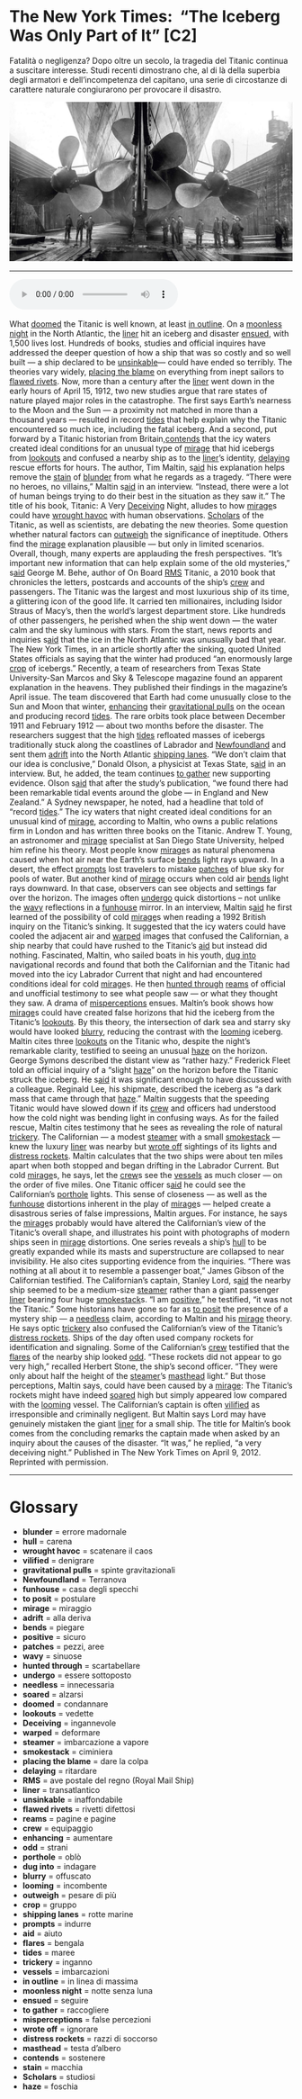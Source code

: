 # The New York Times:  “The Iceberg Was Only Part of It”   [C2]

Fatalità o negligenza? Dopo oltre un secolo, la tragedia del Titanic continua a suscitare interesse. Studi recenti dimostrano che, al di là della superbia degli armatori e dell’incompetenza del capitano, una serie di circostanze di carattere naturale congiurarono per provocare il disastro.

![](The%20New%20York%20Times%20%E2%80%A8%E2%80%9CThe%20Iceberg%20Was%20Only%20Part%20of%20It%E2%80%9D.jpg)

--------------

<div>
<audio controls autoplay>
    <source src="https:/raw.githubusercontent.com/dartie/knowledge-base/main/English/SpeakUp/2023-08/The%20New%20York%20Times%20%E2%80%A8%E2%80%9CThe%20Iceberg%20Was%20Only%20Part%20of%20It%E2%80%9D.mp3" type="audio/mpeg">
</audio>
</div>


What [doomed](## "condannare") the Titanic is well known, at least [in outline](## "in linea di massima"). On a [moonless night](## "notte senza luna") in the North Atlantic, the [liner](## "transatlantico") hit an iceberg and disaster [ensued](## "seguire"), with 1,500 lives lost.
Hundreds of books, studies and official inquires have addressed the deeper question of how a ship that was so costly and so well built — a ship declared to be [unsinkable](## "inaffondabile")— could have ended so terribly. The theories vary widely, [placing the blame](## "dare la colpa") on everything from inept sailors to [flawed rivets](## "rivetti difettosi").
Now, more than a century after the [liner](## "transatlantico") went down in the early hours of April 15, 1912, two new studies argue that rare states of nature played major roles in the catastrophe.
The first says Earth’s nearness to the Moon and the Sun — a proximity not matched in more than a thousand years — resulted in record [tides](## "maree") that help explain why the Titanic encountered so much ice, including the fatal iceberg.
And a second, put forward by a Titanic historian from Britain,[contends](## "sostenere") that the icy waters created ideal conditions for an unusual type of [mirage](## "miraggio") that hid icebergs from [lookouts](## "vedette") and confused a nearby ship as to the [liner](## "transatlantico")’s identity, [delaying](## "ritardare") rescue efforts for hours.
The author, Tim Maltin, s[aid](## "aiuto") his explanation helps remove the [stain](## "macchia") of [blunder](## "errore madornale") from what he regards as a tragedy.
“There were no heroes, no villains,” Maltin s[aid](## "aiuto") in an interview. “Instead, there were a lot of human beings trying to do their best in the situation as they saw it.” The title of his book, Titanic: A Very [Deceiving](## "ingannevole") Night, alludes to how [mirage](## "miraggio")s could have [wrought havoc](## "scatenare il caos") with human observations.
[Scholars](## "studiosi") of the Titanic, as well as scientists, are debating the new theories. Some question whether natural factors can [outweigh](## "pesare di più") the significance of ineptitude. Others find the [mirage](## "miraggio") explanation plausible — but only in limited scenarios. Overall, though, many experts are applauding the fresh perspectives.
“It’s important new information that can help explain some of the old mysteries,” s[aid](## "aiuto") George M. Behe, author of On Board [RMS](## "ave postale del regno (Royal Mail Ship)") Titanic, a 2010 book that chronicles the letters, postcards and accounts of the ship’s [crew](## "equipaggio") and passengers.
The Titanic was the largest and most luxurious ship of its time, a glittering icon of the good life. It carried ten millionaires, including Isidor Straus of Macy’s, then the world’s largest department store. Like hundreds of other passengers, he perished when the ship went down — the water calm and the sky luminous with stars.
From the start, news reports and inquiries s[aid](## "aiuto") that the ice in the North Atlantic was unusually bad that year. The New York Times, in an article shortly after the sinking, quoted United States officials as saying that the winter had produced “an enormously large [crop](## "gruppo") of icebergs.”
Recently, a team of researchers from Texas State University-San Marcos and Sky & Telescope magazine found an apparent explanation in the heavens. They published their findings in the magazine’s April issue.
The team discovered that Earth had come unusually close to the Sun and Moon that winter, [enhancing](## "aumentare") their [gravitational pulls](## "spinte gravitazionali") on the ocean and producing record [tides](## "maree"). The rare orbits took place between December 1911 and February 1912 — about two months before the disaster.
The researchers suggest that the high [tides](## "maree") refloated masses of icebergs traditionally stuck along the coastlines of Labrador and [Newfoundland](## "Terranova") and sent them [adrift](## "alla deriva") into the North Atlantic [shipping lanes](## "rotte marine").
“We don’t claim that our idea is conclusive,” Donald Olson, a physicist at Texas State, s[aid](## "aiuto") in an interview. But, he added, the team continues [to gather](## "raccogliere") new supporting evidence.
Olson s[aid](## "aiuto") that after the study’s publication, “we found there had been remarkable tidal events around the globe — in England and New Zealand.” A Sydney newspaper, he noted, had a headline that told of “record [tides](## "maree").”
The icy waters that night created ideal conditions for an unusual kind of [mirage](## "miraggio"), according to Maltin, who owns a public relations firm in London and has written three books on the Titanic. Andrew T. Young, an astronomer and [mirage](## "miraggio") specialist at San Diego State University, helped him refine his theory.
Most people know [mirage](## "miraggio")s as natural phenomena caused when hot air near the Earth’s surface [bends](## "piegare") light rays upward. In a desert, the effect [prompts](## "indurre") lost travelers to mistake [patches](## "pezzi, aree") of blue sky for pools of water.
But another kind of [mirage](## "miraggio") occurs when cold air [bends](## "piegare") light rays downward. In that case, observers can see objects and settings far over the horizon. The images often [undergo](## "essere sottoposto") quick distortions – not unlike the [wavy](## "sinuose") reflections in a [funhouse](## "casa degli specchi") mirror.
In an interview, Maltin s[aid](## "aiuto") he first learned of the possibility of cold [mirage](## "miraggio")s when reading a 1992 British inquiry on the Titanic’s sinking. It suggested that the icy waters could have cooled the adjacent air and [warped](## "deformare") images that confused the Californian, a ship nearby that could have rushed to the Titanic’s [aid](## "aiuto") but instead did nothing.
Fascinated, Maltin, who sailed boats in his youth, [dug into](## "indagare") navigational records and found that both the Californian and the Titanic had moved into the icy Labrador Current that night and had encountered conditions ideal for cold [mirage](## "miraggio")s. He then [hunted through](## "scartabellare") [reams](## "pagine e pagine") of official and unofficial testimony to see what people saw — or what they thought they saw.
A drama of [misperceptions](## "false percezioni") ensues. Maltin’s book shows how [mirage](## "miraggio")s could have created false horizons that hid the iceberg from the Titanic’s [lookouts](## "vedette"). By this theory, the intersection of dark sea and starry sky would have looked [blurry](## "offuscato"), reducing the contrast with the [looming](## "incombente") iceberg.
Maltin cites three [lookouts](## "vedette") on the Titanic who, despite the night’s remarkable clarity, testified to seeing an unusual [haze](## "foschia") on the horizon.
George Symons described the distant view as “rather hazy.”
Frederick Fleet told an official inquiry of a “slight [haze](## "foschia")” on the horizon before the Titanic struck the iceberg. He s[aid](## "aiuto") it was significant enough to have discussed with a colleague.
Reginald Lee, his shipmate, described the iceberg as “a dark mass that came through that [haze](## "foschia").”
Maltin suggests that the speeding Titanic would have slowed down if its [crew](## "equipaggio") and officers had understood how the cold night was bending light in confusing ways.
As for the failed rescue, Maltin cites testimony that he sees as revealing the role of natural [trickery](## "inganno"). The Californian — a modest [steamer](## "imbarcazione a vapore") with a small [smokestack](## "ciminiera") — knew the luxury [liner](## "transatlantico") was nearby but [wrote off](## "ignorare") sightings of its lights and [distress rockets](## "razzi di soccorso").
Maltin calculates that the two ships were about ten miles apart when both stopped and began drifting in the Labrador Current. But cold [mirage](## "miraggio")s, he says, let the [crew](## "equipaggio")s see the [vessels](## "imbarcazioni") as much closer — on the order of five miles. One Titanic officer s[aid](## "aiuto") he could see the Californian’s [porthole](## "oblò") lights.
This sense of closeness — as well as the [funhouse](## "casa degli specchi") distortions inherent in the play of [mirage](## "miraggio")s — helped create a disastrous series of false impressions, Maltin argues.
For instance, he says the [mirage](## "miraggio")s probably would have altered the Californian’s view of the Titanic’s overall shape, and illustrates his point with photographs of modern ships seen in [mirage](## "miraggio") distortions. One series reveals a ship’s [hull](## "carena") to be greatly expanded while its masts and superstructure are collapsed to near invisibility.
He also cites supporting evidence from the inquiries.
“There was nothing at all about it to resemble a passenger boat,” James Gibson of the Californian testified.
The Californian’s captain, Stanley Lord, s[aid](## "aiuto") the nearby ship seemed to be a medium-size [steamer](## "imbarcazione a vapore") rather than a giant passenger [liner](## "transatlantico") bearing four huge [smokestack](## "ciminiera")s. “I am [positive](## "sicuro"),” he testified, “it was not the Titanic.”
Some historians have gone so far as [to posit](## "postulare") the presence of a mystery ship — a [needless](## "innecessaria") claim, according to Maltin and his [mirage](## "miraggio") theory.
He says optic [trickery](## "inganno") also confused the Californian’s view of the Titanic’s [distress rockets](## "razzi di soccorso"). Ships of the day often used company rockets for identification and signaling. Some of the Californian’s [crew](## "equipaggio") testified that the [flares](## "bengala") of the nearby ship looked [odd](## "strani").
“These rockets did not appear to go very high,” recalled Herbert Stone, the ship’s second officer. “They were only about half the height of the [steamer](## "imbarcazione a vapore")’s [masthead](## "testa d’albero") light.”
But those perceptions, Maltin says, could have been caused by a [mirage](## "miraggio"): The Titanic’s rockets might have indeed [soared](## "alzarsi") high but simply appeared low compared with the [looming](## "incombente") vessel.
The Californian’s captain is often [vilified](## "denigrare") as irresponsible and criminally negligent. But Maltin says Lord may have genuinely mistaken the giant [liner](## "transatlantico") for a small ship.
The title for Maltin’s book comes from the concluding remarks the captain made when asked by an inquiry about the causes of the disaster.
“It was,” he replied, “a very deceiving night.”
Published in The New York Times on April 9, 2012. Reprinted with permission. 

--------------

<div style = "display:block; clear:both; page-break-after:always;"></div>

# Glossary
* **blunder** = errore madornale
* **hull** = carena
* **wrought havoc** = scatenare il caos
* **vilified** = denigrare
* **gravitational pulls** = spinte gravitazionali
* **Newfoundland** = Terranova
* **funhouse** = casa degli specchi
* **to posit** = postulare
* **mirage** = miraggio
* **adrift** = alla deriva
* **bends** = piegare
* **positive** = sicuro
* **patches** = pezzi, aree
* **wavy** = sinuose
* **hunted through** = scartabellare
* **undergo** = essere sottoposto
* **needless** = innecessaria
* **soared** = alzarsi
* **doomed** = condannare
* **lookouts** = vedette
* **Deceiving** = ingannevole
* **warped** = deformare
* **steamer** = imbarcazione a vapore
* **smokestack** = ciminiera
* **placing the blame** = dare la colpa
* **delaying** = ritardare
* **RMS** = ave postale del regno (Royal Mail Ship)
* **liner** = transatlantico
* **unsinkable** = inaffondabile
* **flawed rivets** = rivetti difettosi
* **reams** = pagine e pagine
* **crew** = equipaggio
* **enhancing** = aumentare
* **odd** = strani
* **porthole** = oblò
* **dug into** = indagare
* **blurry** = offuscato
* **looming** = incombente
* **outweigh** = pesare di più
* **crop** = gruppo
* **shipping lanes** = rotte marine
* **prompts** = indurre
* **aid** = aiuto
* **flares** = bengala
* **tides** = maree
* **trickery** = inganno
* **vessels** = imbarcazioni
* **in outline** = in linea di massima
* **moonless night** = notte senza luna
* **ensued** = seguire
* **to gather** = raccogliere
* **misperceptions** = false percezioni
* **wrote off** = ignorare
* **distress rockets** = razzi di soccorso
* **masthead** = testa d’albero
* **contends** = sostenere
* **stain** = macchia
* **Scholars** = studiosi
* **haze** = foschia
